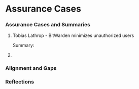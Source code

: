 # Assurance Cases

### Assurance Cases and Summaries

  1. Tobias Lathrop - BitWarden minimizes unauthorized users

     Summary:        
  3. 

### Alignment and Gaps

### Reflections
